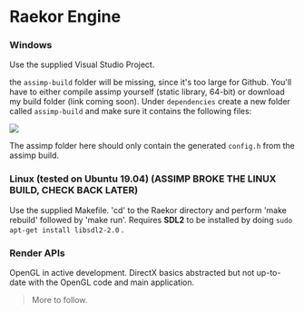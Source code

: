 # Raekor Engine

### Windows
Use the supplied Visual Studio Project.

the `assimp-build` folder will be missing, since it's too large for Github. You'll have to either compile assimp yourself (static library, 64-bit) or download my build folder (link coming soon). Under `dependencies` create a new folder called `assimp-build` and make sure it contains the following files:

![](https://i.imgur.com/ouATnNt.png)

The assimp folder here should only contain the generated `config.h` from the assimp build.

### Linux (tested on Ubuntu 19.04) (**ASSIMP BROKE THE LINUX BUILD, CHECK BACK LATER**)
Use the supplied Makefile. 'cd' to the Raekor directory and perform 'make rebuild' followed by 'make run'.
Requires **SDL2** to be installed by doing `sudo apt-get install libsdl2-2.0` .

### Render APIs
OpenGL in active development. 
DirectX basics abstracted but not up-to-date with the OpenGL code and main application.

> More to follow.
